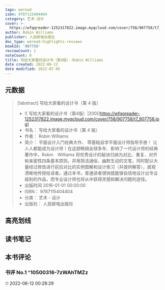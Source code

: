 ```yaml
---
tags: weread
isbn: 9787115404404
category: 艺术-设计
cover: >-
  https://wfqqreader-1252317822.image.myqcloud.com/cover/758/907758/t7_907758.jpg
author: Robin Williams
publisher: 人民邮电出版社
doc_type: weread-highlights-reviews
bookId: '907758'
reviewCount: 1
noteCount: 0
title: 写给大家看的设计书（第4版）-Robin Williams
date created: 2022-06-12
date modified: 2022-07-05
---
```


## 元数据

> [!abstract] 写给大家看的设计书（第 4 版）
> - ![ 写给大家看的设计书（第4版）|200](<https://wfqqreader-1252317822.image.myqcloud.com/cover/758/907758/t7_907758.jpg)>
> - 书名： 写给大家看的设计书（第 4 版）
> - 作者： Robin Williams
> - 简介： 平面设计入门经典大作、 零基础自学平面设计师指导手册！ 让人人都能成为设计师！在这部畅销全球多年、影响了一代设计师的经典著作中，Robin　Williams 将优秀设计的秘诀归纳为对比、重复、对齐和亲密性四条基本原则，并用简洁通俗、幽默生动的文笔，同时配以大量经过修改进行前后对比的实例图解和设计练习（并提供解答），直观清晰地传授给读者。通过本书，普通读者很快就能够自信地设计出专业级别的作品，而专业设计师也将从中获得灵感和解决问题的途径。
> - 出版时间 2016-01-01 00:00:00
> - ISBN： 9787115404404
> - 分类： 艺术 - 设计
> - 出版社： 人民邮电出版社

## 高亮划线

## 读书笔记

## 本书评论

### 书评 No.1 ^10500316-7zWAhTMZz

⏱ 2022-06-12 00:28:29
